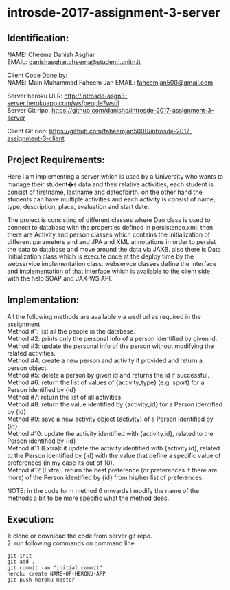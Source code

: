 # introsde-2017-assignment-3-server


## Identification:  
NAME: Cheema Danish Asghar  
EMAIL: danishasghar.cheema@studenti.unitn.it  

Client Code Done by:  
NAME: Main Muhammad Faheem Jan 
EMAIL: faheemjan500@gmail.com

Server heroku ULR: http://introsde-asgn3-server.herokuapp.com/ws/people?wsdl  
Server Git ripo: https://github.com/danishc/introsde-2017-assignment-3-server  

Client Git riop: https://github.com/faheemjan5000/introsde-2017-assignment-3-client  


## Project Requirements:  
Here i am implementing a server which is used by a University who wants to manage their student�s data and their relative activities, each student is consist of firstname, lastname and dateofbirth. on the other hand the students can have multiple activities and each activity is consist of name, type, description, place, evaluation and start date.

The project is consisting of different classes where Dao class is used to connect to database with the properties defined in persistence.xml. then there are Activity and person classes which contains the initialization of different parameters and and JPA and XML annotations in order to persist the data to database and move around the data via JAXB. also there is Data Initialization class which is execute once at the deploy time by the webservice implementation class. webservce classes define the interface and implementation of that interface which is available to the client side with the help SOAP and JAX-WS API.

## Implementation:  
All the following methods are available via wsdl url as required in the assignment  
Method #1: list all the people in the database.  
Method #2: prints only the personal info of a person identified by given id.  
Method #3: update the personal info of the person without modifying the related activities.  
Method #4: create a new person and activity if provided and return a person object.  
Method #5: delete a person by given id and returns the id if successful.  
Method #6: return the list of values of {activity_type} (e.g. sport) for a Person identified by {id}  
Method #7: return the list of all activities.  
Method #8: return the value identified by {activity_id} for a Person identified by {id}  
Method #9: save a new activity object {activity} of a Person identified by {id}  
Method #10: update the activity identified with {activity.id}, related to the Person identified by {id}  
Method #11 (Extra): it update the activity identified with {activity.id}, related to the Person identified by {id} with the value that define a specific value of preferences (in my case its out of 10).  
Method #12 (Extra): return the best preference (or preferences if there are more) of the Person identified by {id} from his/her list of preferences.  

NOTE: in the code form method 6 onwards i modify the name of the methods a bit to be more specific what the method does.  

## Execution:  
1: clone or download the code from server git repo.  
2: run following commands on command line   
```
git init
git add .
git commit -am "initial commit"
heroku create NAME-OF-HEROKU-APP
git push heroku master 

```


